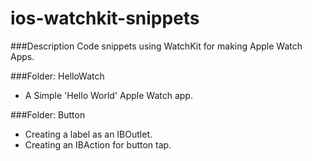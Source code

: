 # ios-watchkit-snippets

###Description
Code snippets using WatchKit for making Apple Watch Apps.

###Folder: HelloWatch
* A Simple 'Hello World' Apple Watch app.

###Folder: Button
* Creating a label as an IBOutlet.
* Creating an IBAction for button tap.



